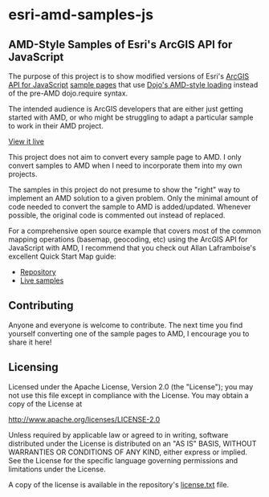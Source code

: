 # esri-amd-samples-js

## AMD-Style Samples of Esri's ArcGIS API for JavaScript

The purpose of this project is to show modified versions of Esri's [ArcGIS API for JavaScript](http://developers.arcgis.com/en/javascript/) [sample pages](http://developers.arcgis.com/en/javascript/jssamples/) that use [Dojo's AMD-style loading](http://help.arcgis.com/en/webapi/javascript/arcgis/jshelp/inside_dojo_amd.html) instead of the pre-AMD dojo.require syntax.

The intended audience is ArcGIS developers that are either just getting started with AMD, or who might be struggling to adapt a particular sample to work in their AMD project.

[View it live](http://tomwayson.github.io/esri-amd-samples-js/)

This project does not aim to convert every sample page to AMD. I only convert samples to AMD when I need to incorporate them into my own projects.

The samples in this project do not presume to show the "right" way to implement an AMD solution to a given problem. Only the minimal amount of code needed to convert the sample to AMD is added/updated. Whenever possible, the original code is commented out instead of replaced.

For a comprehensive open source example that covers most of the common mapping operations (basemap, geocoding, etc) using the ArcGIS API for JavaScript with AMD, I recommend that you check out Allan Laframboise's excellent Quick Start Map guide:
- [Repository](https://github.com/alaframboise/quickstart-map-js)
- [Live samples](http://esri.github.com/quickstart-map-js/index.html)

## Contributing

Anyone and everyone is welcome to contribute. The next time you find yourself converting one of the sample pages to AMD, I encourage you to share it here!

## Licensing

Licensed under the Apache License, Version 2.0 (the "License");
you may not use this file except in compliance with the License.
You may obtain a copy of the License at

   http://www.apache.org/licenses/LICENSE-2.0

Unless required by applicable law or agreed to in writing, software
distributed under the License is distributed on an "AS IS" BASIS,
WITHOUT WARRANTIES OR CONDITIONS OF ANY KIND, either express or implied.
See the License for the specific language governing permissions and
limitations under the License.

A copy of the license is available in the repository's [license.txt](https://raw.github.com/Esri/dojo-bootstrap-ui-for-maps-js/master/license.txt) file.

